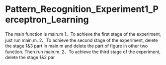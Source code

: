 # Pattern_Recognition_Experiment1_Perceptron_Learning
The main function is main.m
1、To achieve the first stage of the experiment, just run main.m.
2、To achieve the second stage of the experiment, delete the stage 1&3 part in main.m and delete the part of figure in other two function. Then run main.m.
2、To achieve the third stage of the experiment, delete the stage 1&2 par
